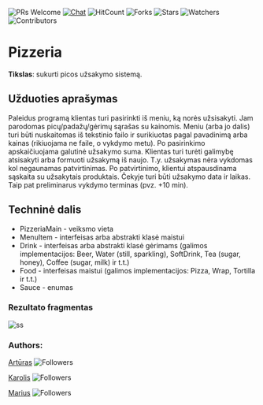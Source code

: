 ![PRs Welcome](https://img.shields.io/badge/PRs-welcome-brightgreen.svg)
[![Chat](https://img.shields.io/discord/620935790867906561?label=chat)](https://discordapp.com/channels/620935790867906561)
![HitCount](http://hits.dwyl.io/keizah7/java-pizzeria.svg)
![Forks](https://img.shields.io/github/forks/keizah7/java-pizzeria?style=social)
![Stars](https://img.shields.io/github/stars/keizah7/java-pizzeria?style=social)
![Watchers](https://img.shields.io/github/watchers/keizah7/java-pizzeria?style=social)
![Contributors](https://img.shields.io/github/contributors/keizah7/java-pizzeria)

# Pizzeria

**Tikslas**: sukurti picos užsakymo sistemą.

Užduoties aprašymas
-------------------
Paleidus programą klientas turi pasirinkti iš meniu, ką norės užsisakyti.
Jam parodomas picų/padažų/gėrimų sąrašas su kainomis.
Meniu (arba jo dalis) turi būti nuskaitomas iš tekstinio failo ir surikiuotas pagal pavadinimą arba kainas (rikiuojama ne faile, o vykdymo metu).
Po pasirinkimo apskaičiuojama galutinė užsakymo suma.
Klientas turi turėti galimybę atsisakyti arba formuoti užsakymą iš naujo.
T.y. užsakymas nėra vykdomas kol negaunamas patvirtinimas.
Po patvirtinimo, klientui atspausdinama sąskaita su užsakytais produktais.
Čekyje turi būti užsakymo data ir laikas. Taip pat preliminarus vykdymo terminas (pvz. +10 min).

Techninė dalis
--------------
- PizzeriaMain - veiksmo vieta
- MenuItem - interfeisas arba abstrakti klasė maistui
- Drink - interfeisas arba abstrakti klasė gėrimams (galimos implementacijos: Beer, Water (still, sparkling), SoftDrink, Tea (sugar, honey), Coffee (sugar, milk) ir t.t.)
- Food - interfeisas maistui (galimos implementacijos: Pizza, Wrap, Tortilla ir t.t.)
- Sauce - enumas

### Rezultato fragmentas
![ss](https://i.ibb.co/PcvWhM2/meniu.jpg)

### Authors:
[Artūras](https://github.com/keizah7) ![Followers](https://img.shields.io/github/followers/keizah7?style=social)

[Karolis](https://github.com/Puls1ve) ![Followers](https://img.shields.io/github/followers/Puls1ve?style=social) 

[Marius](https://github.com/mariusbrazionis) ![Followers](https://img.shields.io/github/followers/mariusbrazionis?style=social) 
